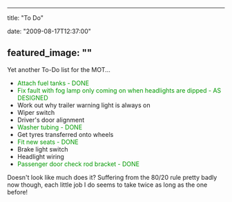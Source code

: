 
---
title: "To Do"

date: "2009-08-17T12:37:00"

featured_image: ""
---


Yet another To-Do list for the MOT...
<ul><li><span style="color: rgb(0, 153, 0);">Attach fuel tanks - DONE</span>
</li><li><span style="color: rgb(0, 153, 0);">Fix fault with fog lamp only coming on when headlights are dipped - AS DESIGNED</span>
</li><li>Work out why trailer warning light is always on</li><li>Wiper switch</li><li>Driver's door alignment</li><li><span style="color: rgb(0, 153, 0);">Washer tubing - DONE</span>
</li><li>Get tyres transferred onto wheels</li><li><span style="color: rgb(0, 153, 0);">Fit new seats - DONE</span>
</li><li>Brake light switch</li><li>Headlight wiring</li><li><span style="color: rgb(0, 153, 0);">Passenger door check rod bracket - DONE</span>
</li></ul>Doesn't look like much does it?  Suffering from the 80/20 rule pretty badly now though, each little job I do seems to take twice as long as the one before!
